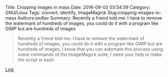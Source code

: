 Title: Cropping images in mass
Date: 2016-09-02 03:54:59
Category: GNU/Linux
Tags: convert, identify, ImageMagick
Slug:cropping-images-in-mass
Authors:sedlav
Summary: Recently a friend told me: I have to remove the watermark of hundreds of images, you could do it with a program like GIMP but are hundreds of images

> Recently a friend told me: I have to remove the watermark of hundreds of images, you could do it with a program like GIMP but are hundreds of images, I know that you can automate this process using some commands of the ImageMagick suite; I need your help to make the script in bash.

[Link](http://www.librebyte.net/en/media/cropping-images-in-mass/)
